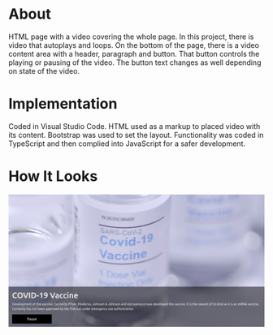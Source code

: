 # About
HTML page with a video covering the whole page. In this project, there is video that autoplays and loops. 
On the bottom of the page, there is a video content area with a header, paragraph and button.
That button controls the playing or pausing of the video. The button text changes as well depending on state of the video.

# Implementation
Coded in Visual Studio Code. HTML used as a markup to placed video with its content. Bootstrap was used to set the layout. 
Functionality was coded in TypeScript and then complied into JavaScript for a safer development.

# How It Looks
![Screenshot of Video Background](https://github.com/tonyern/html-video-background/blob/master/public/assets/vac-video-UI.png)

